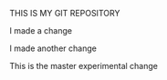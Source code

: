 THIS IS MY GIT REPOSITORY

I made a change

I made another change

This is the master experimental change
